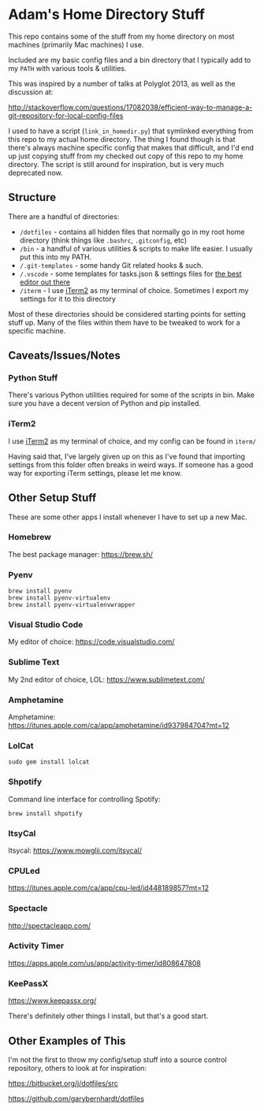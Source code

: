 # Adam's Home Directory Stuff

This repo contains some of the stuff from my home directory on most machines
(primarily Mac machines) I use.

Included are my basic config files and a bin directory that I typically add to
my `PATH` with various tools & utilities.

This was inspired by a number of talks at Polyglot 2013, as well as the
discussion at:

<http://stackoverflow.com/questions/17082038/efficient-way-to-manage-a-git-repository-for-local-config-files>

I used to have a script (`link_in_homedir.py`) that symlinked everything from this
repo to my actual home directory.  The thing I found though is that there's
always machine specific config that makes that difficult, and I'd end up just
copying stuff from my checked out copy of this repo to my home directory.  The
script is still around for inspiration, but is very much deprecated now.

## Structure

There are a handful of directories:

* `/dotfiles` - contains all hidden files that normally go in my root home
  directory (think things like `.bashrc`, `.gitconfig`, etc)
* `/bin` - a handful of various utilities & scripts to make life easier. I
  usually put this into my PATH.
* `/.git-templates` - some handy Git related hooks & such.
* `/.vscode` - some templates for tasks.json & settings files for
  [the best editor out there](https://code.visualstudio.com/)
* `/iterm` - I use [iTerm2](https://iterm2.com/) as my terminal of choice.
  Sometimes I export my settings for it to this directory

Most of these directories should be considered starting points for setting
stuff up.  Many of the files within them have to be tweaked to work for a
specific machine.

## Caveats/Issues/Notes

### Python Stuff

There's various Python utilities required for some of the scripts in bin.
Make sure you have a decent version of Python and pip installed.

### iTerm2

I use [iTerm2](http://www.iterm2.com/#/section/home) as my terminal of choice,
and my config can be found in `iterm/`

Having said that, I've largely given up on this as I've found that importing
settings from this folder often breaks in weird ways.  If someone has a good
way for exporting iTerm settings, please let me know.

## Other Setup Stuff

These are some other apps I install whenever I have to set up a new Mac.

### Homebrew

The best package manager: <https://brew.sh/>

### Pyenv

```shell
brew install pyenv
brew install pyenv-virtualenv
brew install pyenv-virtualenvwrapper
```

### Visual Studio Code

My editor of choice: <https://code.visualstudio.com/>

### Sublime Text

My 2nd editor of choice, LOL: <https://www.sublimetext.com/>

### Amphetamine

Amphetamine: <https://itunes.apple.com/ca/app/amphetamine/id937984704?mt=12>

### LolCat

```shell
sudo gem install lolcat
```

### Shpotify

Command line interface for controlling Spotify:

```shell
brew install shpotify
```

### ItsyCal

Itsycal: <https://www.mowglii.com/itsycal/>

### CPULed

<https://itunes.apple.com/ca/app/cpu-led/id448189857?mt=12>

### Spectacle

<http://spectacleapp.com/>

### Activity Timer

<https://apps.apple.com/us/app/activity-timer/id808647808>

### KeePassX

<https://www.keepassx.org/>

There's definitely other things I install, but that's a good start.

## Other Examples of This

I'm not the first to throw my config/setup stuff into a source control repository,
others to look at for inspiration:

<https://bitbucket.org/j/dotfiles/src>

<https://github.com/garybernhardt/dotfiles>
